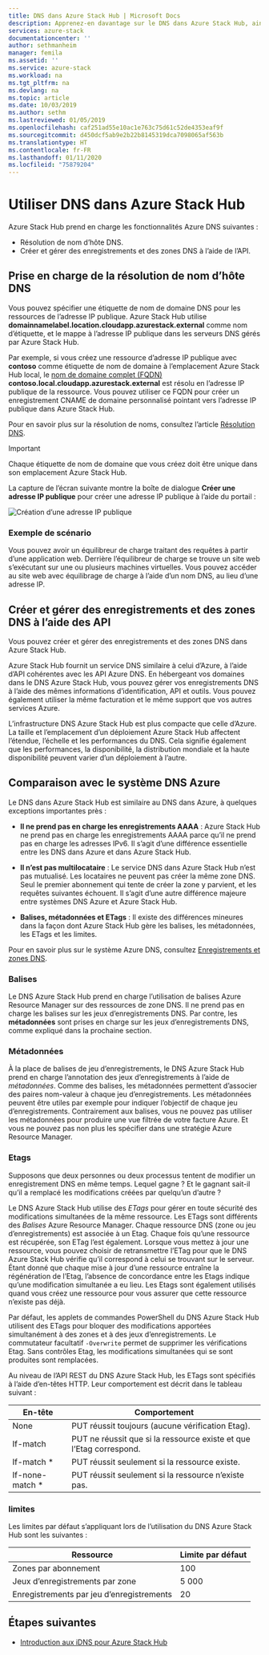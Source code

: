 ```yaml
---
title: DNS dans Azure Stack Hub | Microsoft Docs
description: Apprenez-en davantage sur le DNS dans Azure Stack Hub, ainsi que sur la création et la gestion des zones DNS.
services: azure-stack
documentationcenter: ''
author: sethmanheim
manager: femila
ms.assetid: ''
ms.service: azure-stack
ms.workload: na
ms.tgt_pltfrm: na
ms.devlang: na
ms.topic: article
ms.date: 10/03/2019
ms.author: sethm
ms.lastreviewed: 01/05/2019
ms.openlocfilehash: caf251ad55e10ac1e763c75d61c52de4353eaf9f
ms.sourcegitcommit: d450dcf5ab9e2b22b8145319dca7098065af563b
ms.translationtype: HT
ms.contentlocale: fr-FR
ms.lasthandoff: 01/11/2020
ms.locfileid: "75879204"
---
```

# <a name="use-dns-in-azure-stack-hub"></a>Utiliser DNS dans Azure Stack Hub

Azure Stack Hub prend en charge les fonctionnalités Azure DNS suivantes :

* Résolution de nom d’hôte DNS.
* Créer et gérer des enregistrements et des zones DNS à l’aide de l’API.

## <a name="support-for-dns-hostname-resolution"></a>Prise en charge de la résolution de nom d’hôte DNS

Vous pouvez spécifier une étiquette de nom de domaine DNS pour les ressources de l’adresse IP publique. Azure Stack Hub utilise **domainnamelabel.location.cloudapp.azurestack.external** comme nom d’étiquette, et le mappe à l’adresse IP publique dans les serveurs DNS gérés par Azure Stack Hub.

Par exemple, si vous créez une ressource d’adresse IP publique avec **contoso** comme étiquette de nom de domaine à l’emplacement Azure Stack Hub local, le [nom de domaine complet (FQDN)](https://en.wikipedia.org/wiki/Fully_qualified_domain_name) **contoso.local.cloudapp.azurestack.external** est résolu en l’adresse IP publique de la ressource. Vous pouvez utiliser ce FQDN pour créer un enregistrement CNAME de domaine personnalisé pointant vers l’adresse IP publique dans Azure Stack Hub.

Pour en savoir plus sur la résolution de noms, consultez l’article [Résolution DNS](/azure/dns/dns-for-azure-services?toc=%2fazure%2fvirtual-machines%2fwindows%2ftoc.json).

> [!IMPORTANT]
> Chaque étiquette de nom de domaine que vous créez doit être unique dans son emplacement Azure Stack Hub.

La capture de l’écran suivante montre la boîte de dialogue **Créer une adresse IP publique** pour créer une adresse IP publique à l’aide du portail :

![Création d’une adresse IP publique](media/azure-stack-dns/image01.png)

### <a name="example-scenario"></a>Exemple de scénario

Vous pouvez avoir un équilibreur de charge traitant des requêtes à partir d’une application web. Derrière l’équilibreur de charge se trouve un site web s’exécutant sur une ou plusieurs machines virtuelles. Vous pouvez accéder au site web avec équilibrage de charge à l’aide d’un nom DNS, au lieu d’une adresse IP.

## <a name="create-and-manage-dns-zones-and-records-using-the-apis"></a>Créer et gérer des enregistrements et des zones DNS à l’aide des API

Vous pouvez créer et gérer des enregistrements et des zones DNS dans Azure Stack Hub.

Azure Stack Hub fournit un service DNS similaire à celui d’Azure, à l’aide d’API cohérentes avec les API Azure DNS.  En hébergeant vos domaines dans le DNS Azure Stack Hub, vous pouvez gérer vos enregistrements DNS à l’aide des mêmes informations d’identification, API et outils. Vous pouvez également utiliser la même facturation et le même support que vos autres services Azure.

L’infrastructure DNS Azure Stack Hub est plus compacte que celle d’Azure. La taille et l’emplacement d’un déploiement Azure Stack Hub affectent l’étendue, l’échelle et les performances du DNS. Cela signifie également que les performances, la disponibilité, la distribution mondiale et la haute disponibilité peuvent varier d’un déploiement à l’autre.

## <a name="comparison-with-azure-dns"></a>Comparaison avec le système DNS Azure

Le DNS dans Azure Stack Hub est similaire au DNS dans Azure, à quelques exceptions importantes près :

* **Il ne prend pas en charge les enregistrements AAAA** : Azure Stack Hub ne prend pas en charge les enregistrements AAAA parce qu’il ne prend pas en charge les adresses IPv6. Il s’agit d’une différence essentielle entre les DNS dans Azure et dans Azure Stack Hub.

* **Il n’est pas multilocataire** : Le service DNS dans Azure Stack Hub n’est pas mutualisé. Les locataires ne peuvent pas créer la même zone DNS. Seul le premier abonnement qui tente de créer la zone y parvient, et les requêtes suivantes échouent. Il s’agit d’une autre différence majeure entre systèmes DNS Azure et Azure Stack Hub.

* **Balises, métadonnées et ETags** : Il existe des différences mineures dans la façon dont Azure Stack Hub gère les balises, les métadonnées, les ETags et les limites.

Pour en savoir plus sur le système Azure DNS, consultez [Enregistrements et zones DNS](/azure/dns/dns-zones-records).

### <a name="tags"></a>Balises

Le DNS Azure Stack Hub prend en charge l’utilisation de balises Azure Resource Manager sur des ressources de zone DNS. Il ne prend pas en charge les balises sur les jeux d’enregistrements DNS. Par contre, les **métadonnées** sont prises en charge sur les jeux d’enregistrements DNS, comme expliqué dans la prochaine section.

### <a name="metadata"></a>Métadonnées

À la place de balises de jeu d’enregistrements, le DNS Azure Stack Hub prend en charge l’annotation des jeux d’enregistrements à l’aide de *métadonnées*. Comme des balises, les métadonnées permettent d’associer des paires nom-valeur à chaque jeu d’enregistrements. Les métadonnées peuvent être utiles par exemple pour indiquer l’objectif de chaque jeu d’enregistrements. Contrairement aux balises, vous ne pouvez pas utiliser les métadonnées pour produire une vue filtrée de votre facture Azure. Et vous ne pouvez pas non plus les spécifier dans une stratégie Azure Resource Manager.

### <a name="etags"></a>Etags

Supposons que deux personnes ou deux processus tentent de modifier un enregistrement DNS en même temps. Lequel gagne ? Et le gagnant sait-il qu’il a remplacé les modifications créées par quelqu’un d’autre ?

Le DNS Azure Stack Hub utilise des *ETags* pour gérer en toute sécurité des modifications simultanées de la même ressource. Les ETags sont différents des *Balises* Azure Resource Manager. Chaque ressource DNS (zone ou jeu d’enregistrements) est associée à un Etag. Chaque fois qu’une ressource est récupérée, son ETag l’est également. Lorsque vous mettez à jour une ressource, vous pouvez choisir de retransmettre l’ETag pour que le DNS Azure Stack Hub vérifie qu’il correspond à celui se trouvant sur le serveur. Étant donné que chaque mise à jour d’une ressource entraîne la régénération de l’Etag, l’absence de concordance entre les Etags indique qu’une modification simultanée a eu lieu. Les Etags sont également utilisés quand vous créez une ressource pour vous assurer que cette ressource n’existe pas déjà.

Par défaut, les applets de commandes PowerShell du DNS Azure Stack Hub utilisent des ETags pour bloquer des modifications apportées simultanément à des zones et à des jeux d’enregistrements. Le commutateur facultatif `-Overwrite` permet de supprimer les vérifications Etag. Sans contrôles Etag, les modifications simultanées qui se sont produites sont remplacées.

Au niveau de l’API REST du DNS Azure Stack Hub, les ETags sont spécifiés à l’aide d’en-têtes HTTP. Leur comportement est décrit dans le tableau suivant :

| En-tête | Comportement|
|--------|---------|
| None   | PUT réussit toujours (aucune vérification Etag).|
| If-match| PUT ne réussit que si la ressource existe et que l’Etag correspond.|
| If-match *| PUT réussit seulement si la ressource existe.|
| If-none-match *| PUT réussit seulement si la ressource n’existe pas.|

### <a name="limits"></a>limites

Les limites par défaut s’appliquant lors de l’utilisation du DNS Azure Stack Hub sont les suivantes :

| Ressource| Limite par défaut|
|---------|--------------|
| Zones par abonnement| 100|
| Jeux d’enregistrements par zone| 5 000|
| Enregistrements par jeu d’enregistrements| 20|

## <a name="next-steps"></a>Étapes suivantes

* [Introduction aux iDNS pour Azure Stack Hub](azure-stack-understanding-dns.md)
